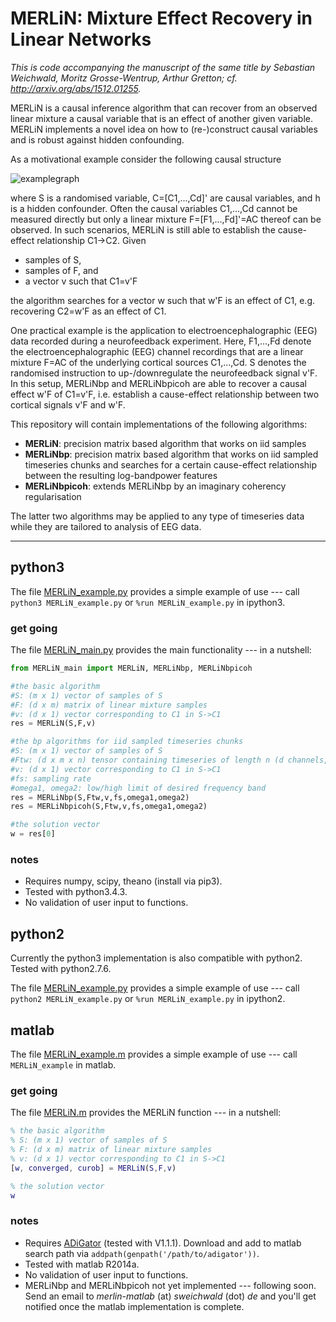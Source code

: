 # MERLiN: Mixture Effect Recovery in Linear Networks

*This is code accompanying the manuscript of the same title by Sebastian Weichwald, Moritz Grosse-Wentrup, Arthur Gretton; cf. http://arxiv.org/abs/1512.01255.*

MERLiN is a causal inference algorithm that can recover from an observed linear mixture a causal variable that is an effect of another given variable.
MERLiN implements a novel idea on how to (re-)construct causal variables and is robust against hidden confounding.

As a motivational example consider the following causal structure

![examplegraph](https://drive.google.com/uc?id=0B8zEovCWLE22UkJpeV9QWUY4Wlk)

where S is a randomised variable, C=[C1,...,Cd]' are causal variables, and h is a hidden confounder.
Often the causal variables C1,...,Cd cannot be measured directly but only a linear mixture F=[F1,...,Fd]'=AC thereof can be observed.
In such scenarios, MERLiN is still able to establish the cause-effect relationship C1→C2.
Given

* samples of S,
* samples of F, and
* a vector v such that C1=v'F

the algorithm searches for a vector w such that w'F is an effect of C1, e.g. recovering C2=w'F as an effect of C1.

One practical example is the application to electroencephalographic (EEG) data recorded during a neurofeedback experiment.
Here, F1,...,Fd denote the electroencephalographic (EEG) channel recordings that are a linear mixture F=AC of the underlying cortical sources C1,...,Cd.
S denotes the randomised instruction to up-/downregulate the neurofeedback signal v'F.
In this setup, MERLiNbp and MERLiNbpicoh are able to recover a causal effect w'F of C1=v'F, i.e. establish a cause-effect relationship between two cortical signals v'F and w'F.

This repository will contain implementations of the following algorithms:

* **MERLiN**: precision matrix based algorithm that works on iid samples
* **MERLiNbp**: precision matrix based algorithm that works on iid sampled timeseries chunks and searches for a certain cause-effect relationship between the resulting log-bandpower features
* **MERLiNbpicoh**: extends MERLiNbp by an imaginary coherency regularisation

The latter two algorithms may be applied to any type of timeseries data while they are tailored to analysis of EEG data.


---


## python3

The file [MERLiN_example.py](python3/MERLiN_example.py) provides a simple example of use --- call `python3 MERLiN_example.py` or `%run MERLiN_example.py` in ipython3.

### get going

The file [MERLiN_main.py](python3/MERLiN_main.py) provides the main functionality --- in a nutshell:

```python
from MERLiN_main import MERLiN, MERLiNbp, MERLiNbpicoh

#the basic algorithm
#S: (m x 1) vector of samples of S
#F: (d x m) matrix of linear mixture samples
#v: (d x 1) vector corresponding to C1 in S->C1
res = MERLiN(S,F,v)

#the bp algorithms for iid sampled timeseries chunks
#S: (m x 1) vector of samples of S
#Ftw: (d x m x n) tensor containing timeseries of length n (d channels, m trials)
#v: (d x 1) vector corresponding to C1 in S->C1
#fs: sampling rate
#omega1, omega2: low/high limit of desired frequency band
res = MERLiNbp(S,Ftw,v,fs,omega1,omega2)
res = MERLiNbpicoh(S,Ftw,v,fs,omega1,omega2)

#the solution vector
w = res[0]
```

### notes

* Requires numpy, scipy, theano (install via pip3).
* Tested with python3.4.3.
* No validation of user input to functions.


## python2

Currently the python3 implementation is also compatible with python2. Tested with python2.7.6.

The file [MERLiN_example.py](python3/MERLiN_example.py) provides a simple example of use --- call `python2 MERLiN_example.py` or `%run MERLiN_example.py` in ipython2.


## matlab

The file [MERLiN_example.m](matlab/MERLiN_example.m) provides a simple example of use --- call `MERLiN_example` in matlab.

### get going

The file [MERLiN.m](matlab/MERLiN.m) provides the MERLiN function --- in a nutshell:

```matlab
% the basic algorithm
% S: (m x 1) vector of samples of S
% F: (d x m) matrix of linear mixture samples
% v: (d x 1) vector corresponding to C1 in S->C1
[w, converged, curob] = MERLiN(S,F,v)

% the solution vector
w
```

### notes

* Requires [ADiGator](http://adigator.sourceforge.net/) (tested with V1.1.1). Download and add to matlab search path via `addpath(genpath('/path/to/adigator'))`.
* Tested with matlab R2014a.
* No validation of user input to functions.
* MERLiNbp and MERLiNbpicoh not yet implemented --- following soon. Send an email to *merlin-matlab* (at) *sweichwald* (dot) *de* and you'll get notified once the matlab implementation is complete.